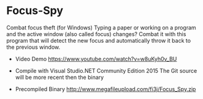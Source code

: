 # Focus-Spy
Combat focus theft (for Windows) 
Typing a paper or working on a program and the active window (also called focus) changes? Combat it with this program that will detect the new focus and automatically throw it back to the previous window.

- Video Demo
https://www.youtube.com/watch?v=w8uKyh0v_BU

- Compile with
Visual Studio.NET Community Edition 2015
The Git source will be more recent then the binary

- Precompiled Binary
http://www.megafileupload.com/fi3j/Focus_Spy.zip

